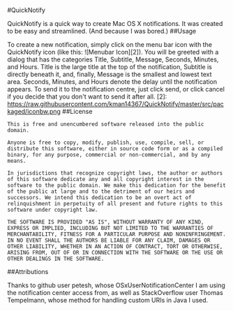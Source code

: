 #QuickNotify

QuickNotify is a quick way to create Mac OS X notifications. It was created to be easy and streamlined. (And because I was bored.)
##Usage

To create a new notification, simply click on the menu bar icon with the QuickNotify icon (like this: ![Menubar Icon][2]). You will be greeted with a dialog that has the categories Title, Subtitle, Message, Seconds, Minutes, and Hours. Title is the large title at the top of the notification, Subtitle is directly beneath it, and, finally, Message is the smallest and lowest text area.
Seconds, Minutes, and Hours denote the delay until the notification appears. To send it to the notification centre, just click send, or click cancel if you decide that you don't want to send it after all.
[2]: https://raw.githubusercontent.com/kman14367/QuickNotify/master/src/packaged/iconbw.png
##License

```
This is free and unencumbered software released into the public domain.

Anyone is free to copy, modify, publish, use, compile, sell, or
distribute this software, either in source code form or as a compiled
binary, for any purpose, commercial or non-commercial, and by any
means.

In jurisdictions that recognize copyright laws, the author or authors
of this software dedicate any and all copyright interest in the
software to the public domain. We make this dedication for the benefit
of the public at large and to the detriment of our heirs and
successors. We intend this dedication to be an overt act of
relinquishment in perpetuity of all present and future rights to this
software under copyright law.

THE SOFTWARE IS PROVIDED "AS IS", WITHOUT WARRANTY OF ANY KIND,
EXPRESS OR IMPLIED, INCLUDING BUT NOT LIMITED TO THE WARRANTIES OF
MERCHANTABILITY, FITNESS FOR A PARTICULAR PURPOSE AND NONINFRINGEMENT.
IN NO EVENT SHALL THE AUTHORS BE LIABLE FOR ANY CLAIM, DAMAGES OR
OTHER LIABILITY, WHETHER IN AN ACTION OF CONTRACT, TORT OR OTHERWISE,
ARISING FROM, OUT OF OR IN CONNECTION WITH THE SOFTWARE OR THE USE OR
OTHER DEALINGS IN THE SOFTWARE.
```

##Attributions

Thanks to github user petesh, whose OSxUserNotificationCenter I am using the notification center access from, as well as StackOverflow user Thomas Tempelmann, whose method for handling custom URIs in Java I used.
